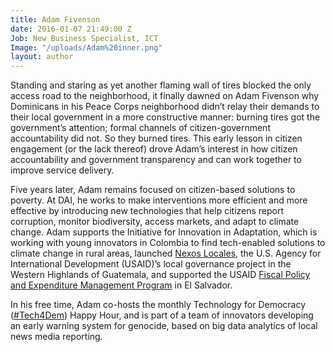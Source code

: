 ```yaml
---
title: Adam Fivenson
date: 2016-01-07 21:49:00 Z
Job: New Business Specialist, ICT
Image: "/uploads/Adam%20inner.png"
layout: author
---
```


Standing and staring as yet another flaming wall of tires blocked the only access road to the neighborhood, it finally dawned on Adam Fivenson why Dominicans in his Peace Corps neighborhood didn’t relay their demands to their local government in a more constructive manner: burning tires got the government’s attention; formal channels of citizen-government accountability did not. So they burned tires. This early lesson in citizen engagement (or the lack thereof) drove Adam’s interest in how citizen accountability and government transparency and can work together to improve service delivery.

Five years later, Adam remains focused on citizen-based solutions to poverty. At DAI, he works to make interventions more efficient and more effective by introducing new technologies that help citizens report corruption, monitor biodiversity, access markets, and adapt to climate change. Adam supports the Initiative for Innovation in Adaptation, which is working with young innovators in Colombia to find tech-enabled solutions to climate change in rural areas, launched [Nexos Locales](http://dai.com/our-work/projects/guatemala—nexos-locales), the U.S. Agency for International Development (USAID)’s local governance project in the Western Highlands of Guatemala, and supported the USAID [Fiscal Policy and Expenditure Management Program](http://dai.com/our-work/projects/el-salvador—fiscal-policy-and-expenditure-management-program-fpemp) in El Salvador.

In his free time, Adam co-hosts the monthly Technology for Democracy ([#Tech4Dem](http://eepurl.com/blF5Lf)) Happy Hour, and is part of a team of innovators developing an early warning system for genocide, based on big data analytics of local news media reporting.

